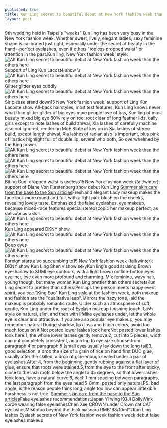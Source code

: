 ```yaml
---
published: true
title: Kun Ling secret to beautiful debut at New York fashion week than the others here
layout: post
---
```

9th wedding held in Taipei\'s \"weeks\" Kun ling has been very busy in the New York fashion week. Whether sweet, lively, elegant ladies, sexy feminine shape is calibrated just right, especially under the secret of beauty in the hand--perfect eyelashes, even if others \"topless dropped waist\" or attention in the past.Kun ling, New York fashion week, style:![Alt Kun Ling secret to beautiful debut at New York fashion week than the others here](https://c2.staticflickr.com/8/7385/27472191102_2952905554_z.jpg)Support of Ling Kun Lacoste show \r ![Alt Kun Ling secret to beautiful debut at New York fashion week than the others here](https://c2.staticflickr.com/8/7411/26962366983_0d7c4df6be_z.jpg)Glitter glitter eyes cuddly![Alt Kun Ling secret to beautiful debut at New York fashion week than the others here](https://c2.staticflickr.com/8/7458/26962372133_39c9c2f23d_z.jpg)Sir please stand down15 New York fashion week: support of Ling Kun Lacoste show All-back hairstyles, most test features, Kun Ling knows never what than glitter glitter of big eyes more people love of has, Kun ling of must beauty mixed big eye 80% rely on root root clear of long feather lids, daily girls except to note lashes of build zhiwai, Xia lashes of carefully machine also not ignored, rendering MoE State of key on in Xia lashes of stereo build, except length zhiwai, Xia lashes of radian also is important, plus pink of lipstick highlight full of double lip, several who both, So overwhelmed by the King power.![Alt Kun Ling secret to beautiful debut at New York fashion week than the others here](https://c2.staticflickr.com/8/7286/27571048505_eb203a0726_z.jpg)![Alt Kun Ling secret to beautiful debut at New York fashion week than the others here](https://c2.staticflickr.com/8/7427/27536934146_32a8eec39b_z.jpg)![Alt Kun Ling secret to beautiful debut at New York fashion week than the others here](https://c2.staticflickr.com/8/7419/26961250064_49e6e0d97f_z.jpg)Biting Guo: dropped waist is useless15 New York fashion week (fall/winter): support of Diane Von Furstenberg show debut Kun Ling [Summer skin care from the base to the Sun articles](http://www.faybag.com/2016/04/12/summer-skin-care-from-the-base-to-the-sun-articles/)Fresh and elegant Lady makeup makes the face look more round and full, with a light pink blush on the cheeks, revealing lovely taste. Emphasized the false eyelashes, eye makeup, because mixed-race features special stereoscopic her makeup perfect, as delicate as a doll.![Alt Kun Ling secret to beautiful debut at New York fashion week than the others here](https://c2.staticflickr.com/8/7392/27536945456_a6d2b84ff9_z.jpg)Kun Ling appeared DKNY show![Alt Kun Ling secret to beautiful debut at New York fashion week than the others here](https://c2.staticflickr.com/8/7554/26961258384_ae6889a7a5_z.jpg)Deep eyes![Alt Kun Ling secret to beautiful debut at New York fashion week than the others here](https://c2.staticflickr.com/8/7034/26961262364_9ab93da254_z.jpg)Foreign stars also succumbing to15 New York fashion week (fall/winter): DKNY show Kun Ling Shen v show sexyKun ling\'s good at using Brown eyeshadow to SUMI eye contours, with a light brown outline-button eyes eyeliner, eye even more profound and charming. Mix feminine, wavy hair, young though, but many woman.Kun Ling prettier than others secretsKun Ling secret to prettier than others:Perhaps the person meets happy event spirit, you see \"King Sao\" Kun Ling style at the fashion week, both makeup and fashion are the \"qualitative leap\". Mirrors the hazy tone, laid the makeup is probably romantic route. Under such an atmosphere of soft, gentle, Kun Ling under the root of Eyelash makeup finishing touch. Lash style on natural, slim, and then with lifelike eyelashes under, let the whole eye is clear and attractive. If you are also popular eye makeup, you may remember natural Dodge shadow, lip gloss and blush colors, avoid too much focus on it!Not posted lower lashes look hereNot posted lower lashes look here:1, the whole lower lashes gently remove.2, cut into 5 pieces, width can not completely consistent, according to eye size choose from paragraph 4 or paragraph 5 (small eyes usually lay down the long tail)3, good selection, a drop the size of a grain of rice on hand first DUO glue, usually after the skilled, a drop of glue enough sealed under a pair of eyelashes.After 4, from the beginning, gently rubbing against a flat layer of glue, ensure that roots were stained.5, from the eye to the front after sticky, close to the lash roots below the angle to 45 degrees, so that lower lashes look long, have a natural curve.6, each 1 mm spacing between paragraphs, the last paragraph from the eyes head 5-8mm, posted only natural.PS: bad angle, is the reason people think long, angle too low can appear inflexible harshness is not true. [Summer skin care from the base to the Sun articles](http://www.faybag.com/2016/04/12/summer-skin-care-from-the-base-to-the-sun-articles/)Fake eyelashes recommendations:Japan Yi wing KOJI DollyWink corde wearing false eyelashesChen Xue CROWN under Crown cat CAT eyelashesMisifotuo beyond the thick mascara RMB198/10ml*2Kun Ling lashes Eyelash secrets of New York fashion week fashion week debut false eyelashes makeup